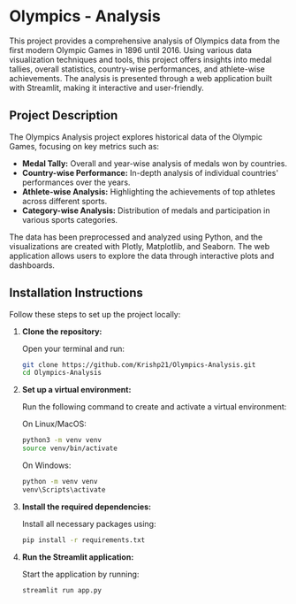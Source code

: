 # Olympics - Analysis

This project provides a comprehensive analysis of Olympics data from the first modern Olympic Games in 1896 until 2016. Using various data visualization techniques and tools, this project offers insights into medal tallies, overall statistics, country-wise performances, and athlete-wise achievements. The analysis is presented through a web application built with Streamlit, making it interactive and user-friendly.

## Project Description

The Olympics Analysis project explores historical data of the Olympic Games, focusing on key metrics such as:

- **Medal Tally:** Overall and year-wise analysis of medals won by countries.
- **Country-wise Performance:** In-depth analysis of individual countries' performances over the years.
- **Athlete-wise Analysis:** Highlighting the achievements of top athletes across different sports.
- **Category-wise Analysis:** Distribution of medals and participation in various sports categories.

The data has been preprocessed and analyzed using Python, and the visualizations are created with Plotly, Matplotlib, and Seaborn. The web application allows users to explore the data through interactive plots and dashboards.
## Installation Instructions

Follow these steps to set up the project locally:

1. **Clone the repository:**

    Open your terminal and run:

    ```bash
    git clone https://github.com/Krishp21/Olympics-Analysis.git
    cd Olympics-Analysis
    ```

2. **Set up a virtual environment:**

    Run the following command to create and activate a virtual environment:

    On Linux/MacOS:

    ```bash
    python3 -m venv venv
    source venv/bin/activate
    ```

    On Windows:

    ```bash
    python -m venv venv
    venv\Scripts\activate
    ```
3. **Install the required dependencies:**

    Install all necessary packages using:
    ```bash
    pip install -r requirements.txt
    ```

4. **Run the Streamlit application:**

    Start the application by running:

    ```bash
    streamlit run app.py
    
